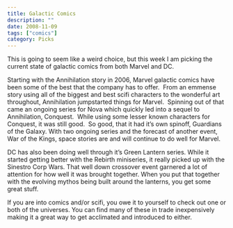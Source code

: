 ```yaml
---
title: Galactic Comics
description: ""
date: 2008-11-09
tags: ["comics"]
category: Picks
---
```



This is going to seem like a weird choice, but this week I am picking the current state of galactic comics from both Marvel and DC.

Starting with the Annihilation story in 2006, Marvel galactic comics have been some of the best that the company has to offer.&nbsp; From an emmense story using all of the biggest and best scifi characters to the wonderful art throughout, Annihilation jumpstarted things for Marvel.&nbsp; Spinning out of that came an ongoing series for Nova which quickly led into a sequel to Annihilation, Conquest.&nbsp; While using some lesser known characters for Conquest, it was still good.&nbsp; So good, that it had it’s own spinoff, Guardians of the Galaxy. With two ongoing series and the forecast of another event, War of the Kings, space stories are and will continue to do well for Marvel.

DC has also been doing well through it’s Green Lantern series. While it started getting better with the Rebirth miniseries, it really picked up with the Sinestro Corp Wars. That well down crossover event garnered a lot of attention for how well it was brought together. When you put that together with the evolving mythos being built around the lanterns, you get some great stuff.

If you are into comics and/or scifi, you owe it to yourself to check out one or both of the universes. You can find many of these in trade inexpensively making it a great way to get acclimated and introduced to either.
